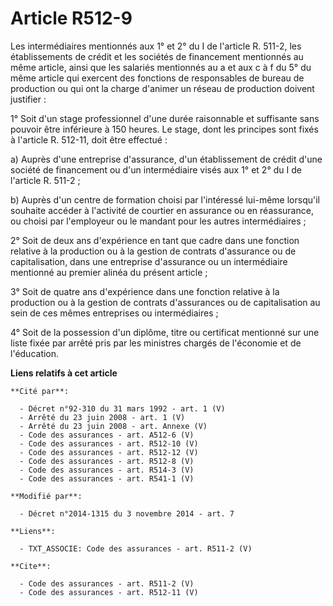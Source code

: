 # Article R512-9

Les intermédiaires mentionnés aux 1° et 2° du I de l'article R. 511-2, les établissements de crédit et les sociétés de
financement mentionnés au même article, ainsi que les salariés mentionnés au a et aux c à f du 5° du même article qui
exercent des fonctions de responsables de bureau de production ou qui ont la charge d'animer un réseau de production doivent
justifier : 

1° Soit d'un stage professionnel d'une durée raisonnable et suffisante sans pouvoir être inférieure à 150 heures. Le stage,
dont les principes sont fixés à l'article R. 512-11, doit être effectué : 

a) Auprès d'une entreprise d'assurance, d'un établissement de crédit d'une société de financement ou d'un intermédiaire visés
aux 1° et 2° du I de l'article R. 511-2 ; 

b) Auprès d'un centre de formation choisi par l'intéressé lui-même lorsqu'il souhaite accéder à l'activité de courtier en
assurance ou en réassurance, ou choisi par l'employeur ou le mandant pour les autres intermédiaires ; 

2° Soit de deux ans d'expérience en tant que cadre dans une fonction relative à la production ou à la gestion de contrats
d'assurance ou de capitalisation, dans une entreprise d'assurance ou un intermédiaire mentionné au premier alinéa du présent
article ; 

3° Soit de quatre ans d'expérience dans une fonction relative à la production ou à la gestion de contrats d'assurances ou de
capitalisation au sein de ces mêmes entreprises ou intermédiaires ; 

4° Soit de la possession d'un diplôme, titre ou certificat mentionné sur une liste fixée par arrêté pris par les ministres
chargés de l'économie et de l'éducation.

**Liens relatifs à cet article**

	**Cité par**:

	  - Décret n°92-310 du 31 mars 1992 - art. 1 (V)
	  - Arrêté du 23 juin 2008 - art. 1 (V)
	  - Arrêté du 23 juin 2008 - art. Annexe (V)
	  - Code des assurances - art. A512-6 (V)
	  - Code des assurances - art. R512-10 (V)
	  - Code des assurances - art. R512-12 (V)
	  - Code des assurances - art. R512-8 (V)
	  - Code des assurances - art. R514-3 (V)
	  - Code des assurances - art. R541-1 (V)

	**Modifié par**:

	  - Décret n°2014-1315 du 3 novembre 2014 - art. 7

	**Liens**:

	  - TXT_ASSOCIE: Code des assurances - art. R511-2 (V)

	**Cite**:

	  - Code des assurances - art. R511-2 (V)
	  - Code des assurances - art. R512-11 (V)
